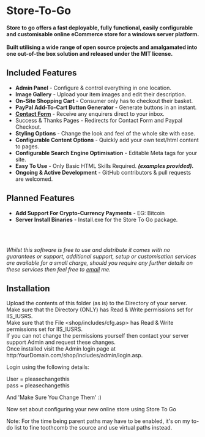 Store-To-Go
===========

<p><strong>Store to go offers a fast deployable, fully functional, easily configurable and customisable online eCommerce store for a windows server platform.<br><br>Built utilising a wide range of open source projects and amalgamated into one out-of-the box solution and released under the MIT license.</strong></p>

<h2>Included Features</h2>
<p><ul><li><strong>Admin Panel</strong> - Configure & control everything in one location.</li><li><strong>Image Gallery</strong> - Upload your item images and edit their description.</li><li><strong>On-Site Shopping Cart</strong> - Consumer only has to checkout their basket.</li><li><strong>PayPal Add-To-Cart Button Generator</strong> - Generate buttons in an instant.</li><li><a href='/contact'><strong><u>Contact Form</u></strong></a> - Receive any enquirers direct to your inbox.</li><li>Success & Thanks Pages</u></strong></a> - Redirects for Contact Form and Paypal Checkout.</li><li><strong>Styling Options</strong> - Change the look and feel of the whole site with ease.</li><li><strong>Configurable Content Options</strong> - Quickly add your own text/html content to pages.</li><li><strong>Configurable Search Engine Optimisation</strong> - Editable Meta tags for your site.<li><strong>Easy To Use</strong> - Only Basic HTML Skills Required. <strong><i>(examples provided).</i></strong></li><li><strong>Ongoing & Active Development</strong> - GitHub contributors & pull requests are welcomed.</li></ul></p><h2>Planned Features</h2><p><ul><li><strong>Add Support For Crypto-Currency Payments</strong> - EG: Bitcoin</li><li><strong>Server Install Binaries</strong> - Install.exe for the Store To Go package.</li></ul></p><br><br><p><i>Whilst this software is free to use and distribute it comes with no guarantees or support, additional support, setup or customisation services are available for a small charge, should you require any further details on these services then feel free to <a href='mailto:markpleck@gmail.com'><u>email</u></a> me.</i></p>

<h2>Installation</h2>

Upload the contents of this folder (as is) to the <root> Directory of your server.</br>
Make sure that the <shop> Directory (ONLY) has Read & Write permissions set for IIS_IUSRS.</br>
Make sure that the File <shop/includes/cfg.asp> has Read & Write permissions set for IIS_IUSRS.</br>
If you can not change the permissions yourself then contact your server support Admin and request these changes.</br>
Once installed visit the Admin login page at http:YourDomain.com/shop/includes/admin/login.asp.

Login using the following details:

User = pleasechangethis</br>
pass = pleasechangethis

And 'Make Sure You Change Them' :)

Now set about configuring your new online store using Store To Go

Note: For the time being parent paths may have to be enabled, it's on my to-do list to fine toothcomb the source and use virtual paths instead.
